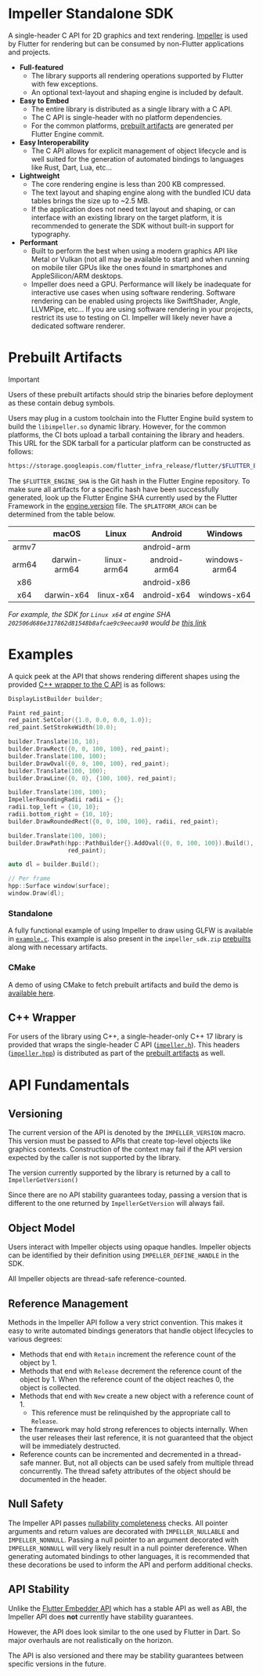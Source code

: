 # Impeller Standalone SDK

A single-header C API for 2D graphics and text rendering. [Impeller](../../README.md) is used by Flutter for rendering but can be consumed by non-Flutter applications and projects.

* **Full-featured**
  * The library supports all rendering operations supported by Flutter with few exceptions.
  * An optional text-layout and shaping engine is included by default.
* **Easy to Embed**
  * The entire library is distributed as a single library with a C API.
  * The C API is single-header with no platform dependencies.
  * For the common platforms, [prebuilt artifacts](#prebuilt-artifacts) are generated per Flutter Engine commit.
* **Easy Interoperability**
  * The C API allows for explicit management of object lifecycle and is well suited for the generation of automated bindings to languages like Rust, Dart, Lua, etc…
* **Lightweight**
  * The core rendering engine is less than 200 KB compressed.
  * The text layout and shaping engine along with the bundled ICU data tables brings the size up to ~2.5 MB.
  * If the application does not need text layout and shaping, or can interface with an existing library on the target platform, it is recommended to generate the SDK without built-in support for typography.
* **Performant**
  * Built to perform the best when using a modern graphics API like Metal or Vulkan (not all may be available to start) and when running on mobile tiler GPUs like the ones found in smartphones and AppleSilicon/ARM desktops.
  * Impeller does need a GPU. Performance will likely be inadequate for interactive use cases when using software rendering. Software rendering can be enabled using projects like SwiftShader, Angle, LLVMPipe, etc… If you are using software rendering in your projects, restrict its use to testing on CI. Impeller will likely never have a dedicated software renderer.

# Prebuilt Artifacts

> [!IMPORTANT]
> Users of these prebuilt artifacts should strip the binaries before deployment as these contain debug symbols.

Users may plug in a custom toolchain into the Flutter Engine build system to build the `libimpeller.so` dynamic library. However, for the common platforms, the CI bots upload a tarball containing the library and headers. This URL for the SDK tarball for a particular platform can be constructed as follows:

```sh
https://storage.googleapis.com/flutter_infra_release/flutter/$FLUTTER_ENGINE_SHA/$PLATFORM_ARCH/impeller_sdk.zip
```

The `$FLUTTER_ENGINE_SHA` is the Git hash in the Flutter Engine repository. To make sure all artifacts for a specific hash have been successfully generated, look up the Flutter Engine SHA currently used by the Flutter Framework in the [engine.version](https://github.com/flutter/flutter/blob/master/bin/internal/engine.version) file. The `$PLATFORM_ARCH` can be determined from the table below.

|       | macOS        | Linux       | Android        | Windows       |
|:-----:|:------------:|:-----------:|:--------------:|:-------------:|
| armv7 |              |             | android-arm    |               |
| arm64 | darwin-arm64 | linux-arm64 | android-arm64  | windows-arm64 |
| x86   |              |             | android-x86    |               |
| x64   | darwin-x64   | linux-x64   | android-x64    | windows-x64   |


_For example, the SDK for `Linux x64` at engine SHA `202506d686e317862d81548b8afcae9c9eecaa90` would be [this link](https://storage.googleapis.com/flutter_infra_release/flutter/202506d686e317862d81548b8afcae9c9eecaa90/linux-x64/impeller_sdk.zip)_

# Examples

A quick peek at the API that shows rendering different shapes using the provided [C++ wrapper to the C API](#c-wrapper) is as follows:

```c++
DisplayListBuilder builder;

Paint red_paint;
red_paint.SetColor({1.0, 0.0, 0.0, 1.0});
red_paint.SetStrokeWidth(10.0);

builder.Translate(10, 10);
builder.DrawRect({0, 0, 100, 100}, red_paint);
builder.Translate(100, 100);
builder.DrawOval({0, 0, 100, 100}, red_paint);
builder.Translate(100, 100);
builder.DrawLine({0, 0}, {100, 100}, red_paint);

builder.Translate(100, 100);
ImpellerRoundingRadii radii = {};
radii.top_left = {10, 10};
radii.bottom_right = {10, 10};
builder.DrawRoundedRect({0, 0, 100, 100}, radii, red_paint);

builder.Translate(100, 100);
builder.DrawPath(hpp::PathBuilder{}.AddOval({0, 0, 100, 100}).Build(),
                 red_paint);

auto dl = builder.Build();

// Per frame
hpp::Surface window(surface);
window.Draw(dl);
```

### Standalone

A fully functional example of using Impeller to draw using GLFW is available in [`example.c`](example.c). This example is also present in the `impeller_sdk.zip` [prebuilts](#prebuilt-artifacts) along with necessary artifacts.

### CMake

A demo of using CMake to fetch prebuilt artifacts and build the demo is [available here](https://github.com/chinmaygarde/impeller_cmake_demo).

## C++ Wrapper

For users of the library using C++, a single-header-only C++ 17 library is provided that wraps the single-header C API ([`impeller.h`](impeller.h)). This headers ([`impeller.hpp`](impeller.hpp)) is distributed as part of the [prebuilt artifacts](#prebuilt-artifacts) as well.

# API Fundamentals

## Versioning

The current version of the API is denoted by the `IMPELLER_VERSION` macro. This version must be passed to APIs that create top-level objects like graphics contexts. Construction of the context may fail if the API version expected by the caller is not supported by the library.

The version currently supported by the library is returned by a call to `ImpellerGetVersion()`

Since there are no API stability guarantees today, passing a version that is different to the one returned by `ImpellerGetVersion` will always fail.

## Object Model

Users interact with Impeller objects using opaque handles. Impeller objects can be identified by their definition using `IMPELLER_DEFINE_HANDLE` in the SDK.

All Impeller objects are thread-safe reference-counted.

## Reference Management

Methods in the Impeller API follow a very strict convention. This makes it easy to write automated bindings generators that handle object lifecycles to various degrees:

* Methods that end with `Retain` increment the reference count of the object by 1.
* Methods that end with `Release` decrement the reference count of the object by 1. When the reference count of the object reaches 0, the object is collected.
* Methods that end with `New` create a new object with a reference count of 1.
  * This reference must be relinquished by the appropriate call to `Release`.
* The framework may hold strong references to objects internally. When the user releases their last reference, it is not guaranteed that the object will be immediately destructed.
* Reference counts can be incremented and decremented in a thread-safe manner. But, not all objects can be used safely from multiple thread concurrently. The thread safety attributes of the object should be documented in the header.

## Null Safety

The Impeller API passes [nullability completeness](https://clang.llvm.org/docs/DiagnosticsReference.html#wnullability-completeness) checks. All pointer arguments and return values are decorated with `IMPELLER_NULLABLE` and `IMPELLER_NONNULL`. Passing a null pointer to an argument decorated with `IMPELLER_NONNULL` will very likely result in a null pointer dereference. When generating automated bindings to other languages, it is recommended that these decorations be used to inform the API and perform additional checks.

## API Stability

Unlike the [Flutter Embedder API]([url](https://docs.flutter.dev/embedded)) which has a stable API as well as ABI, the Impeller API does **not** currently have stability guarantees.

However, the API does look similar to the one used by Flutter in Dart. So major overhauls are not realistically on the horizon.

The API is also versioned and there may be stability guarantees between specific versions in the future.
